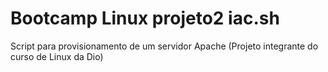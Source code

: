 # Bootcamp Linux projeto2 iac.sh

Script para provisionamento de um servidor Apache (Projeto integrante do curso de Linux da Dio)
